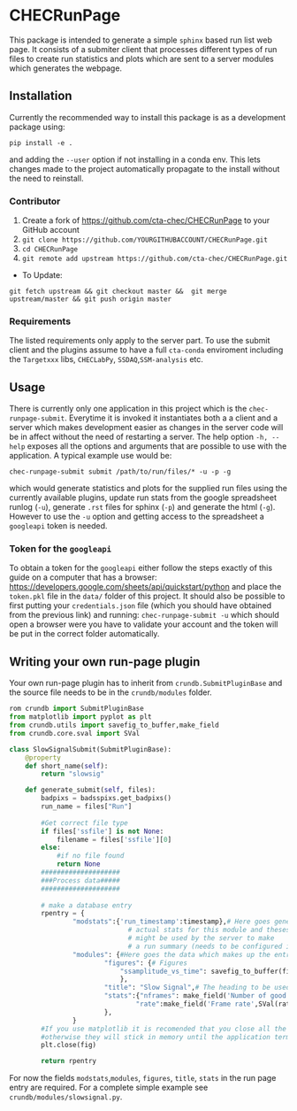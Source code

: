 # CHECRunPage
This package is intended to generate a simple `sphinx` based run list web page. It consists of a submiter client that processes different types of run files to create run statistics and plots which are sent to a server modules which generates the webpage. 

## Installation
Currently the recommended way to install this package is as a development package using:

`pip install -e .`

and adding the `--user` option if not installing in a conda env. This lets changes made to the project automatically propagate to the install without the need to reinstall.

### Contributor
1. Create a fork of https://github.com/cta-chec/CHECRunPage to your GitHub 
account
2. `git clone https://github.com/YOURGITHUBACCOUNT/CHECRunPage.git`
3. `cd CHECRunPage`
4. `git remote add upstream https://github.com/cta-chec/CHECRunPage.git`
* To Update: 

```git fetch upstream && git checkout master &&  git merge upstream/master && git push origin master```


### Requirements

The listed requirements only apply to the server part. To use the submit client and the plugins assume to have a full `cta-conda` enviroment including the `Targetxxx` libs, `CHECLabPy`, `SSDAQ`,`SSM-analysis` etc.

## Usage

There is currently only one application in this project which is the `chec-runpage-submit`. Everytime it is invoked it instantiates both a a client and a server which makes development easier as changes in the server code will be in affect without the need of restarting a server. The help option `-h, --help` exposes all the options and arguments that are possible to use with the application. A typical example use would be:

```shell
chec-runpage-submit submit /path/to/run/files/* -u -p -g
```
which would generate statistics and plots for the supplied run files using the currently available plugins, update run stats from the google spreadsheet runlog (`-u`), generate `.rst` files for sphinx (`-p`) and generate the html (`-g`).  However to use the `-u` option and getting access to the spreadsheet a `googleapi` token is needed. 


### Token for the `googleapi`
To obtain a token for the `googleapi` either follow the steps exactly of this guide on a computer that has a browser: https://developers.google.com/sheets/api/quickstart/python and place the `token.pkl` file in the `data/` folder of this project. It should also be possible to first putting your `credentials.json` file (which you should have obtained from the previous link) and running: `chec-runpage-submit -u` which should open a browser were you have to validate your account and the token will be put in the correct folder automatically. 



## Writing your own run-page plugin

Your own run-page plugin has to inherit from `crundb.SubmitPluginBase` and the source file needs to be in the `crundb/modules` folder. 


```python
rom crundb import SubmitPluginBase
from matplotlib import pyplot as plt
from crundb.utils import savefig_to_buffer,make_field
from crundb.core.sval import SVal

class SlowSignalSubmit(SubmitPluginBase):
    @property
    def short_name(self):
        return "slowsig"

    def generate_submit(self, files):
        badpixs = badsspixs.get_badpixs()
        run_name = files["Run"]
        
        #Get correct file type
        if files['ssfile'] is not None:
            filename = files['ssfile'][0]
        else:
            #if no file found
            return None
        ####################
        ###Process data#####
        ####################
        
        # make a database entry
        rpentry = {
                "modstats":{'run_timestamp':timestamp},# Here goes general stats that does not really belong in the 
                              # actual stats for this module and theses data 
                              # might be used by the server to make
                              # a run summary (needs to be configured in `pageconf.yaml)
                "modules": {#Here goes the data which makes up the entry in the run page
                        "figures": {# Figures
                            "ssamplitude_vs_time": savefig_to_buffer(fig),#we send the actual png and not the matplotlib figure
                            },
                        "title": "Slow Signal",# The heading to be used for this section
                        "stats":{"nframes": make_field('Number of good frames',nframes),
                                "rate":make_field('Frame rate',SVal(rate,'Hz'))}
                        },
                }
        #If you use matplotlib it is recomended that you close all the figures after saving them to buffer, 
        #otherwise they will stick in memory until the application terminates
        plt.close(fig)

        return rpentry            
```
For now the fields `modstats`,`modules`, `figures`, `title`, `stats` in the run page entry are required. For a complete simple example see `crundb/modules/slowsignal.py`. 
